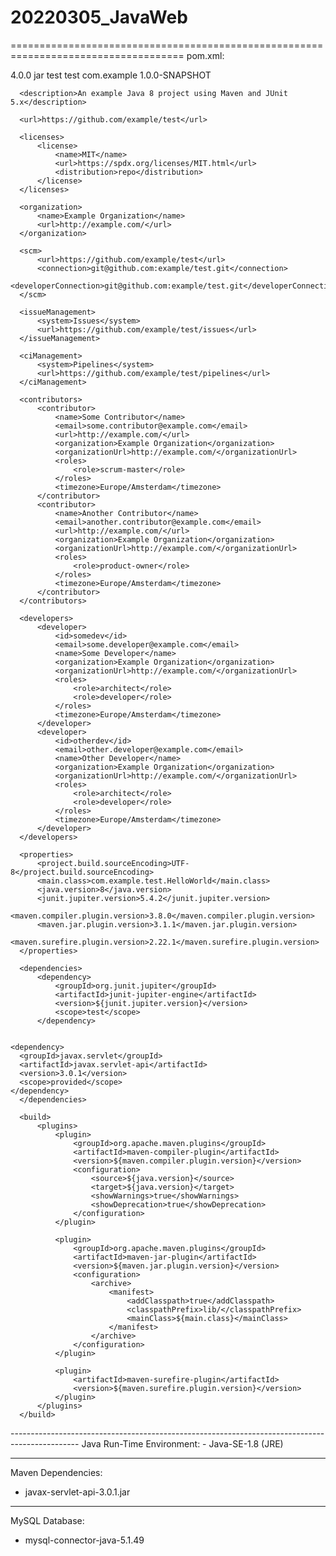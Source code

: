 # 20220305_JavaWeb
====================================================================================
pom.xml:
  <?xml version="1.0" encoding="UTF-8"?>
  <project>
      <modelVersion>4.0.0</modelVersion>
      <packaging>jar</packaging>
      <name>test</name>
      <artifactId>test</artifactId>
      <groupId>com.example</groupId>
      <version>1.0.0-SNAPSHOT</version>

      <description>An example Java 8 project using Maven and JUnit 5.x</description>

      <url>https://github.com/example/test</url>

      <licenses>
          <license>
              <name>MIT</name>
              <url>https://spdx.org/licenses/MIT.html</url>
              <distribution>repo</distribution>
          </license>
      </licenses>

      <organization>
          <name>Example Organization</name>
          <url>http://example.com/</url>
      </organization>

      <scm>
          <url>https://github.com/example/test</url>
          <connection>git@github.com:example/test.git</connection>
          <developerConnection>git@github.com:example/test.git</developerConnection>
      </scm>

      <issueManagement>
          <system>Issues</system>
          <url>https://github.com/example/test/issues</url>
      </issueManagement>

      <ciManagement>
          <system>Pipelines</system>
          <url>https://github.com/example/test/pipelines</url>
      </ciManagement>

      <contributors>
          <contributor>
              <name>Some Contributor</name>
              <email>some.contributor@example.com</email>
              <url>http://example.com/</url>
              <organization>Example Organization</organization>
              <organizationUrl>http://example.com/</organizationUrl>
              <roles>
                  <role>scrum-master</role>
              </roles>
              <timezone>Europe/Amsterdam</timezone>
          </contributor>
          <contributor>
              <name>Another Contributor</name>
              <email>another.contributor@example.com</email>
              <url>http://example.com/</url>
              <organization>Example Organization</organization>
              <organizationUrl>http://example.com/</organizationUrl>
              <roles>
                  <role>product-owner</role>
              </roles>
              <timezone>Europe/Amsterdam</timezone>
          </contributor>
      </contributors>

      <developers>
          <developer>
              <id>somedev</id>
              <email>some.developer@example.com</email>
              <name>Some Developer</name>
              <organization>Example Organization</organization>
              <organizationUrl>http://example.com/</organizationUrl>
              <roles>
                  <role>architect</role>
                  <role>developer</role>
              </roles>
              <timezone>Europe/Amsterdam</timezone>
          </developer>
          <developer>
              <id>otherdev</id>
              <email>other.developer@example.com</email>
              <name>Other Developer</name>
              <organization>Example Organization</organization>
              <organizationUrl>http://example.com/</organizationUrl>
              <roles>
                  <role>architect</role>
                  <role>developer</role>
              </roles>
              <timezone>Europe/Amsterdam</timezone>
          </developer>
      </developers>

      <properties>
          <project.build.sourceEncoding>UTF-8</project.build.sourceEncoding>
          <main.class>com.example.test.HelloWorld</main.class>
          <java.version>8</java.version>
          <junit.jupiter.version>5.4.2</junit.jupiter.version>
          <maven.compiler.plugin.version>3.8.0</maven.compiler.plugin.version>
          <maven.jar.plugin.version>3.1.1</maven.jar.plugin.version>
          <maven.surefire.plugin.version>2.22.1</maven.surefire.plugin.version>
      </properties>

      <dependencies>
          <dependency>
              <groupId>org.junit.jupiter</groupId>
              <artifactId>junit-jupiter-engine</artifactId>
              <version>${junit.jupiter.version}</version>
              <scope>test</scope>
          </dependency>


    <dependency>
      <groupId>javax.servlet</groupId>
      <artifactId>javax.servlet-api</artifactId>
      <version>3.0.1</version>
      <scope>provided</scope>
    </dependency>
      </dependencies>

      <build>
          <plugins>
              <plugin>
                  <groupId>org.apache.maven.plugins</groupId>
                  <artifactId>maven-compiler-plugin</artifactId>
                  <version>${maven.compiler.plugin.version}</version>
                  <configuration>
                      <source>${java.version}</source>
                      <target>${java.version}</target>
                      <showWarnings>true</showWarnings>
                      <showDeprecation>true</showDeprecation>
                  </configuration>
              </plugin>

              <plugin>
                  <groupId>org.apache.maven.plugins</groupId>
                  <artifactId>maven-jar-plugin</artifactId>
                  <version>${maven.jar.plugin.version}</version>
                  <configuration>
                      <archive>
                          <manifest>
                              <addClasspath>true</addClasspath>
                              <classpathPrefix>lib/</classpathPrefix>
                              <mainClass>${main.class}</mainClass>
                          </manifest>
                      </archive>
                  </configuration>
              </plugin>

              <plugin>
                  <artifactId>maven-surefire-plugin</artifactId>
                  <version>${maven.surefire.plugin.version}</version>
              </plugin>
          </plugins>
      </build>
  </project>
-----------------------------------------------------------------------------------------------
Java Run-Time Environment:
- Java-SE-1.8 (JRE)

-----------------------------------------------------------------------------------------------
Maven Dependencies:
- javax-servlet-api-3.0.1.jar

-----------------------------------------------------------------------------------------------
MySQL Database:
- mysql-connector-java-5.1.49
